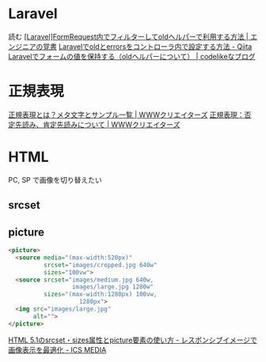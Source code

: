 # Laravel
読む
[[Laravel]FormRequest内でフィルターしてoldヘルパーで利用する方法 | エンジニアの覚書](https://biotope.work/old_filter/)
[Laravelでoldとerrorsをコントローラ内で設定する方法 - Qiita](https://qiita.com/horikeso/items/095c0944c3191d5b7ce2)
[Laravelでフォームの値を保持する（oldヘルパーについて） | codelikeなブログ](https://codelikes.com/laravel-old/)


# 正規表現
[正規表現とは？メタ文字とサンプル一覧 | WWWクリエイターズ](https://www-creators.com/archives/4278)
[正規表現：否定先読み、肯定先読みについて | WWWクリエイターズ](https://www-creators.com/archives/2746)


# HTML
PC, SP で画像を切り替えたい
## srcset
## picture
```html
<picture>
  <source media="(max-width:520px)"
          srcset="images/cropped.jpg 640w"
          sizes="100vw">
  <source srcset="images/medium.jpg 640w,
                  images/large.jpg 1280w"
          sizes="(max-width:1280px) 100vw,
                    1280px">
  <img src="images/large.jpg"
       alt="">
</picture>
```
[HTML 5.1のsrcset・sizes属性とpicture要素の使い方 - レスポンシブイメージで画像表示を最適化 - ICS MEDIA](https://ics.media/entry/13324/)

